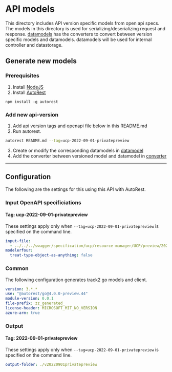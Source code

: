 # API models

This directory includes API version specific models from open api specs. The models in this directory is used for serializing/deserializing request and response. [datamodels](../datamodel/) has the converters to convert between version specific models and datamodels. datamodels will be used for internal controller and datastorage.

## Generate new models
### Prerequisites
1. Install [NodeJS](https://nodejs.org/)
2. Install [AutoRest](http://aka.ms/autorest)
```
npm install -g autorest
```

### Add new api-version

1. Add api version tags and openapi file below in this README.md
2. Run autorest.
```bash
autorest README.md --tag=ucp-2022-09-01-privatepreview
```
3. Create or modify the corresponding datamodels in [datamodel](../datamodel/)
4. Add the converter between versioned model and datamodel in [converter](../datamodel/converter/)

---

## Configuration

The following are the settings for this using this API with AutoRest.

### Input OpenAPI specificiations

#### Tag: ucp-2022-09-01-privatepreview

These settings apply only when `--tag=ucp-2022-09-01-privatepreview` is specified on the command line.

```yaml $(tag) == 'ucp-2022-09-01-privatepreview'
input-file:
  - ../../../swagger/specification/ucp/resource-manager/UCP/preview/2022-09-01-privatepreview/ucp.json
modelerfour: 
  treat-type-object-as-anything: false
```

### Common

The following configuration generates track2 go models and client.

```yaml $(tag) != ''
version: 3.*.*
use: "@autorest/go@4.0.0-preview.44"
module-version: 0.0.1
file-prefix: zz_generated_
license-header: MICROSOFT_MIT_NO_VERSION
azure-arm: true
```

### Output

#### Tag: 2022-09-01-privatepreview

These settings apply only when `--tag=ucp-2022-09-01-privatepreview` is specified on the command line.

```yaml $(tag) == 'ucp-2022-09-01-privatepreview'
output-folder: ./v20220901privatepreview
```
